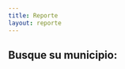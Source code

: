 ```yaml
---
title: Reporte
layout: reporte
---
```


<div class="container">
<div class="row">
<div class="col-md-12">

## Busque su municipio:

<div id="formulario"></div>
<div id="tabla-resultados"></div>
</div>
</div>
</div>
